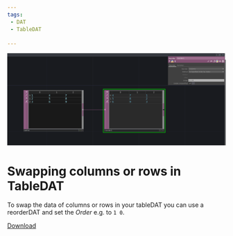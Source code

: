 ```yaml
---
tags:
 - DAT
 - TableDAT

---
```


![How to swap the columns of your tableDAT](./img/SwappingColsRowsTable.png)
# Swapping columns or rows in TableDAT

To swap the data of columns or rows in your tableDAT you can use a reorderDAT and set the *Order* e.g. to `1 0`.

[Download](./files/swapColRowsData.tox)    